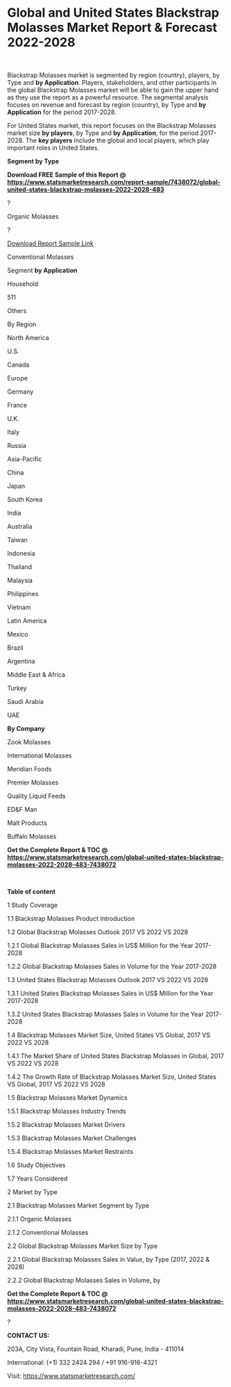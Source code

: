 <h1>Global and United States Blackstrap Molasses Market Report & Forecast 2022-2028</h1><br/><p>Blackstrap Molasses market is segmented by region (country), players, by Type and <strong>by Application</strong>. Players, stakeholders, and other participants in the global Blackstrap Molasses market will be able to gain the upper hand as they use the report as a powerful resource. The segmental analysis focuses on revenue and forecast by region (country), by Type and <strong>by Application</strong> for the period 2017-2028.</p>
 
 
 
 <p>For United States market, this report focuses on the Blackstrap Molasses market size <strong>by players</strong>, by Type and <strong>by Application</strong>, for the period 2017-2028. The <strong>key players</strong> include the global and local players, which play important roles in United States.</p>
 
 
 
 <p><strong>Segment by Type</strong></p>
 
 
 
 <div><b>Download FREE Sample of this Report @ <a href="https://www.statsmarketresearch.com/download-free-sample/7438072/global-united-states-blackstrap-molasses-2022-2028-483">https://www.statsmarketresearch.com/report-sample/7438072/global-united-states-blackstrap-molasses-2022-2028-483</a></b></div>
 
 
 
 <p>? </p>
 
 
 
 <p>Organic Molasses</p>
 
 
 
 <p>? </p>
 
 
 
 <p><a href="https://www.statsmarketresearch.com/download-free-sample/7438072/global-united-states-blackstrap-molasses-2022-2028-483">Download Report Sample Link</a></p>
 
 
 
 <p>Conventional Molasses</p>
 
 
 
 <p>Segment <strong>by Application</strong></p>
 
 
 
 <p>Household</p>
 
 
 
 <p>511</p>
 
 
 
 <p>Others</p>
 
 
 
 <p>By Region</p>
 
 
 
 <p>North America</p>
 
 
 
 <p>U.S.</p>
 
 
 
 <p>Canada</p>
 
 
 
 <p>Europe</p>
 
 
 
 <p>Germany</p>
 
 
 
 <p>France</p>
 
 
 
 <p>U.K.</p>
 
 
 
 <p>Italy</p>
 
 
 
 <p>Russia</p>
 
 
 
 <p>Asia-Pacific</p>
 
 
 
 <p>China</p>
 
 
 
 <p>Japan</p>
 
 
 
 <p>South Korea</p>
 
 
 
 <p>India</p>
 
 
 
 <p>Australia</p>
 
 
 
 <p>Taiwan</p>
 
 
 
 <p>Indonesia</p>
 
 
 
 <p>Thailand</p>
 
 
 
 <p>Malaysia</p>
 
 
 
 <p>Philippines</p>
 
 
 
 <p>Vietnam</p>
 
 
 
 <p>Latin America</p>
 
 
 
 <p>Mexico</p>
 
 
 
 <p>Brazil</p>
 
 
 
 <p>Argentina</p>
 
 
 
 <p>Middle East & Africa</p>
 
 
 
 <p>Turkey</p>
 
 
 
 <p>Saudi Arabia</p>
 
 
 
 <p>UAE</p>
 
 
 
 <p><strong>By Company</strong></p>
 
 
 
 <p>Zook Molasses</p>
 
 
 
 <p>International Molasses</p>
 
 
 
 <p>Meridian Foods</p>
 
 
 
 <p>Premier Molasses</p>
 
 
 
 <p>Quality Liquid Feeds</p>
 
 
 
 <p>ED&F Man</p>
 
 
 
 <p>Malt Products</p>
 
 
 
 <p>Buffalo Molasses</p>
 
 
 
 <div><b>Get the Complete Report & TOC @ <a href="https://www.statsmarketresearch.com/global-united-states-blackstrap-molasses-2022-2028-483-7438072">https://www.statsmarketresearch.com/global-united-states-blackstrap-molasses-2022-2028-483-7438072</a></b></div>
 
 
 
 <p><br />
 
 <b>Table of content</b></p>
 
 
 
 <p>1 Study Coverage<br />
 
 1.1 Blackstrap Molasses Product Introduction<br />
 
 1.2 Global Blackstrap Molasses Outlook 2017 VS 2022 VS 2028<br />
 
 1.2.1 Global Blackstrap Molasses Sales in US$ Million for the Year 2017-2028<br />
 
 1.2.2 Global Blackstrap Molasses Sales in Volume for the Year 2017-2028<br />
 
 1.3 United States Blackstrap Molasses Outlook 2017 VS 2022 VS 2028<br />
 
 1.3.1 United States Blackstrap Molasses Sales in US$ Million for the Year 2017-2028<br />
 
 1.3.2 United States Blackstrap Molasses Sales in Volume for the Year 2017-2028<br />
 
 1.4 Blackstrap Molasses Market Size, United States VS Global, 2017 VS 2022 VS 2028<br />
 
 1.4.1 The Market Share of United States Blackstrap Molasses in Global, 2017 VS 2022 VS 2028<br />
 
 1.4.2 The Growth Rate of Blackstrap Molasses Market Size, United States VS Global, 2017 VS 2022 VS 2028<br />
 
 1.5 Blackstrap Molasses Market Dynamics<br />
 
 1.5.1 Blackstrap Molasses Industry Trends<br />
 
 1.5.2 Blackstrap Molasses Market Drivers<br />
 
 1.5.3 Blackstrap Molasses Market Challenges<br />
 
 1.5.4 Blackstrap Molasses Market Restraints<br />
 
 1.6 Study Objectives<br />
 
 1.7 Years Considered<br />
 
 2 Market by Type<br />
 
 2.1 Blackstrap Molasses Market Segment by Type<br />
 
 2.1.1 Organic Molasses<br />
 
 2.1.2 Conventional Molasses<br />
 
 2.2 Global Blackstrap Molasses Market Size by Type<br />
 
 2.2.1 Global Blackstrap Molasses Sales in Value, by Type (2017, 2022 & 2028)<br />
 
 2.2.2 Global Blackstrap Molasses Sales in Volume, by</p>
 
 
 
 <div><b>Get the Complete Report & TOC @ <a href="https://www.statsmarketresearch.com/global-united-states-blackstrap-molasses-2022-2028-483-7438072">https://www.statsmarketresearch.com/global-united-states-blackstrap-molasses-2022-2028-483-7438072</a></b></div>
 
 
 
 <p>? </p>
 
 
 
 <p><b>CONTACT US:</b><br />
 
 203A, City Vista, Fountain Road, Kharadi, Pune, India - 411014<br />
 
 International: (+1) 332 2424 294 / +91 916-916-4321<br />
 
 Visit: <a href="https://www.statsmarketresearch.com/">https://www.statsmarketresearch.com/</a></p>